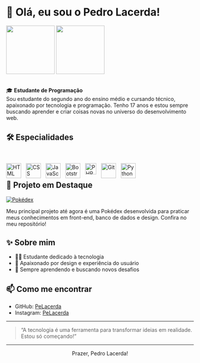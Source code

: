 # 👋 Olá, eu sou o Pedro Lacerda!

<div aling="center">
  <img height="130px" src="https://github-readme-stats.vercel.app/api?username=PeLacerda&show_icons=true&theme=dark"/>
  <img height="130px" src="https://github-readme-stats.vercel.app/api/top-langs/?username=PeLacerda&layout=compact&langs_count=16&theme=dark"/>
</div>

<br>

🎓 **Estudante de Programação**  
Sou estudante do segundo ano do ensino médio e cursando técnico, apaixonado por tecnologia e programação. Tenho 17 anos e estou sempre buscando aprender e criar coisas novas no universo do desenvolvimento web.

## 🛠️ Especialidades

<br>

<img 
    align="left" 
    alt="HTML"
    title="HTML" 
    width="40px" 
    style="padding-right: 10px;" 
    src="https://cdn.jsdelivr.net/gh/devicons/devicon@latest/icons/html5/html5-original.svg" 
/>
<img 
    align="left" 
    alt="CSS" 
    title="CSS"
    width="40px" 
    style="padding-right: 10px;" 
    src="https://cdn.jsdelivr.net/gh/devicons/devicon@latest/icons/css3/css3-original.svg" 
/>
<img 
    align="left" 
    alt="JavaScript" 
    title="JavaScript"
    width="40px" 
    style="padding-right: 10px;" 
    src="https://cdn.jsdelivr.net/gh/devicons/devicon@latest/icons/javascript/javascript-original.svg" 
/>
<img 
    align="left" 
    alt="Bootstrap"
    title="Bootstrap" 
    width="40px" 
    style="padding-right: 10px;" 
    src="https://cdn.jsdelivr.net/gh/devicons/devicon@latest/icons/bootstrap/bootstrap-original.svg" 
/>
<img 
    align="left" 
    alt="PHP" 
    title="PHP"
    width="30px" 
    style="padding-right: 10px;" 
    src="https://cdn.jsdelivr.net/gh/devicons/devicon@latest/icons/php/php-original.svg" 
/>
<img 
    align="left" 
    alt="Git" 
    title="Git"
    width="40px" 
    style="padding-right: 10px;" 
    src="https://cdn.jsdelivr.net/gh/devicons/devicon@latest/icons/git/git-original.svg" 
/>
<img 
    align="left" 
    alt="Python" 
    title="Python"
    width="40px" 
    style="padding-right: 10px;" 
    src="https://cdn.jsdelivr.net/gh/devicons/devicon@latest/icons/python/python-original.svg" 
/>

<br>

## 💼 Projeto em Destaque

[![Pokédex](https://img.shields.io/badge/Projeto-Pokédex-blue?style=flat-square&logo=pokemon)](https://github.com/PeLacerda/pokedex)

Meu principal projeto até agora é uma Pokédex desenvolvida para praticar meus conhecimentos em front-end, banco de dados e design. Confira no meu repositório!

## ✨ Sobre mim

- 🧑‍🎓 Estudante dedicado à tecnologia
- 🎨 Apaixonado por design e experiência do usuário
- 🌱 Sempre aprendendo e buscando novos desafios

## 📫 Como me encontrar

- GitHub: [PeLacerda](https://github.com/PeLacerda)
- Instagram: [PeLacerda](https://instagram.com/ilacerda__)

---

> “A tecnologia é uma ferramenta para transformar ideias em realidade. Estou só começando!”

---

<div align="center">
  Prazer, Pedro Lacerda!
</div>
